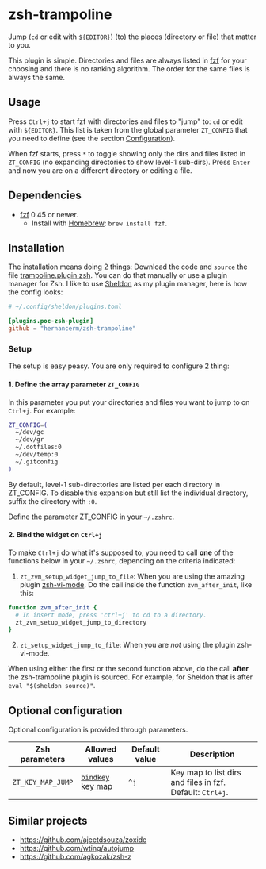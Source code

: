 # zsh-trampoline

Jump (`cd` or edit with `${EDITOR}`) (to) the places (directory or file) that matter to you.

This plugin is simple. Directories and files are always listed in
[fzf](https://github.com/junegunn/fzf) for your choosing and there is no ranking
algorithm. The order for the same files is always the same.

## Usage

Press `Ctrl+j` to start fzf with directories and files to "jump" to: `cd` or edit with
`${EDITOR}`. This list is taken from the global parameter `ZT_CONFIG` that you need to
define (see the section [Configuration](#configuration)).

When fzf starts, press `*` to toggle showing only the dirs and files listed in `ZT_CONFIG`
(no expanding directories to show level-1 sub-dirs). Press `Enter` and now you are on a
different directory or editing a file.

## Dependencies

- [fzf](https://github.com/junegunn/fzf) 0.45 or newer.
  - Install with [Homebrew](https://brew.sh/): `brew install fzf`.

## Installation

The installation means doing 2 things: Download the code and `source` the file
[trampoline.plugin.zsh](./trampoline.plugin.zsh). You can do that manually or use a plugin
manager for Zsh. I like to use [Sheldon](https://github.com/rossmacarthur/sheldon) as my
plugin manager, here is how the config looks:

```toml
# ~/.config/sheldon/plugins.toml

[plugins.poc-zsh-plugin]
github = "hernancerm/zsh-trampoline"
```

### Setup

The setup is easy peasy. You are only required to configure 2 thing:

#### 1. Define the array parameter `ZT_CONFIG`

In this parameter you put your directories and files you want to jump to on `Ctrl+j`. For
example:

```sh
ZT_CONFIG=(
  ~/dev/gc
  ~/dev/gr
  ~/.dotfiles:0
  ~/dev/temp:0
  ~/.gitconfig
)
```

By default, level-1 sub-directories are listed per each directory in ZT_CONFIG. To disable
this expansion but still list the individual directory, suffix the directory with `:0`.

Define the parameter ZT_CONFIG in your `~/.zshrc`.

#### 2. Bind the widget on `Ctrl+j`

To make `Ctrl+j` do what it's supposed to, you need to call **one** of the functions below
in your `~/.zshrc`, depending on the criteria indicated:

1. `zt_zvm_setup_widget_jump_to_file`: When you are using the amazing plugin
   [zsh-vi-mode](https://github.com/jeffreytse/zsh-vi-mode). Do the call inside the
   function `zvm_after_init`, like this:

```sh
function zvm_after_init {
  # In insert mode, press 'ctrl+j' to cd to a directory.
  zt_zvm_setup_widget_jump_to_directory
}
```

2. `zt_setup_widget_jump_to_file`: When you are _not_ using the plugin zsh-vi-mode.

When using either the first or the second function above, do the call **after** the
zsh-trampoline plugin is sourced. For example, for Sheldon that is after `eval "$(sheldon
source)"`.

## Optional configuration

Optional configuration is provided through parameters.

<table>
<thead>
<tr>
<th>Zsh parameters</th><th>Allowed values</th>
<th>Default value</th><th>Description</th>
</tr>
</thead>
<tbody>
<tr>
<td><code>ZT_KEY_MAP_JUMP</code></td>
<td>
<a href="https://github.com/rothgar/mastering-zsh/blob/master/docs/helpers/bindkey.md">
<code>bindkey</code> key map</a></td><td><code>^j</code></td>
<td>
Key map to list dirs and files in fzf. Default: <code>Ctrl+j</code>.
</td>
</tr>
</tbody>
</table>

## Similar projects

- <https://github.com/ajeetdsouza/zoxide>
- <https://github.com/wting/autojump>
- <https://github.com/agkozak/zsh-z>
